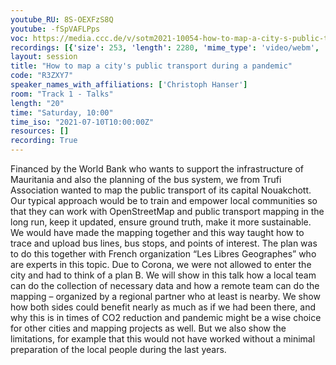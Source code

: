 ```yaml
---
youtube_RU: 8S-OEXFzS8Q
youtube: -fSpVAFLPps
voc: https://media.ccc.de/v/sotm2021-10054-how-to-map-a-city-s-public-transport-during-a-pandemic
recordings: [{'size': 253, 'length': 2280, 'mime_type': 'video/webm', 'language': 'eng-rus', 'filename': 'sotm2021-10054-eng-rus-How_to_map_a_citys_public_transport_during_a_pandemic_webm-hd.webm', 'state': 'new', 'folder': 'webm-hd', 'high_quality': True, 'width': 1920, 'height': 1080, 'updated_at': '2021-10-30T18:19:20.597+02:00', 'recording_url': 'https://cdn.media.ccc.de/events/sotm/2021/webm-hd/sotm2021-10054-eng-rus-How_to_map_a_citys_public_transport_during_a_pandemic_webm-hd.webm', 'url': 'https://api.media.ccc.de/public/recordings/55447', 'event_url': 'https://api.media.ccc.de/public/events/4c68c1c3-c0cb-5da4-a7cc-fc9bd82da533', 'conference_url': 'https://api.media.ccc.de/public/conferences/sotm2021'}, {'size': 112, 'length': 2280, 'mime_type': 'video/mp4', 'language': 'eng-rus', 'filename': 'sotm2021-10054-eng-rus-How_to_map_a_citys_public_transport_during_a_pandemic_sd.mp4', 'state': 'new', 'folder': 'h264-sd', 'high_quality': False, 'width': 720, 'height': 576, 'updated_at': '2021-10-30T17:27:37.624+02:00', 'recording_url': 'https://cdn.media.ccc.de/events/sotm/2021/h264-sd/sotm2021-10054-eng-rus-How_to_map_a_citys_public_transport_during_a_pandemic_sd.mp4', 'url': 'https://api.media.ccc.de/public/recordings/55443', 'event_url': 'https://api.media.ccc.de/public/events/4c68c1c3-c0cb-5da4-a7cc-fc9bd82da533', 'conference_url': 'https://api.media.ccc.de/public/conferences/sotm2021'}, {'size': 34, 'length': 2280, 'mime_type': 'audio/mpeg', 'language': 'eng', 'filename': 'sotm2021-10054-eng-How_to_map_a_citys_public_transport_during_a_pandemic_mp3.mp3', 'state': 'new', 'folder': 'mp3', 'high_quality': False, 'width': 0, 'height': 0, 'updated_at': '2021-10-30T17:15:31.278+02:00', 'recording_url': 'https://cdn.media.ccc.de/events/sotm/2021/mp3/sotm2021-10054-eng-How_to_map_a_citys_public_transport_during_a_pandemic_mp3.mp3', 'url': 'https://api.media.ccc.de/public/recordings/55441', 'event_url': 'https://api.media.ccc.de/public/events/4c68c1c3-c0cb-5da4-a7cc-fc9bd82da533', 'conference_url': 'https://api.media.ccc.de/public/conferences/sotm2021'}, {'size': 140, 'length': 2280, 'mime_type': 'video/webm', 'language': 'eng-rus', 'filename': 'sotm2021-10054-eng-rus-How_to_map_a_citys_public_transport_during_a_pandemic_webm-sd.webm', 'state': 'new', 'folder': 'webm-sd', 'high_quality': False, 'width': 720, 'height': 576, 'updated_at': '2021-10-30T17:14:34.745+02:00', 'recording_url': 'https://cdn.media.ccc.de/events/sotm/2021/webm-sd/sotm2021-10054-eng-rus-How_to_map_a_citys_public_transport_during_a_pandemic_webm-sd.webm', 'url': 'https://api.media.ccc.de/public/recordings/55440', 'event_url': 'https://api.media.ccc.de/public/events/4c68c1c3-c0cb-5da4-a7cc-fc9bd82da533', 'conference_url': 'https://api.media.ccc.de/public/conferences/sotm2021'}, {'size': 238, 'length': 2280, 'mime_type': 'video/mp4', 'language': 'eng-rus', 'filename': 'sotm2021-10054-eng-rus-How_to_map_a_citys_public_transport_during_a_pandemic_hd.mp4', 'state': 'new', 'folder': 'h264-hd', 'high_quality': True, 'width': 1920, 'height': 1080, 'updated_at': '2021-10-30T16:19:29.599+02:00', 'recording_url': 'https://cdn.media.ccc.de/events/sotm/2021/h264-hd/sotm2021-10054-eng-rus-How_to_map_a_citys_public_transport_during_a_pandemic_hd.mp4', 'url': 'https://api.media.ccc.de/public/recordings/55435', 'event_url': 'https://api.media.ccc.de/public/events/4c68c1c3-c0cb-5da4-a7cc-fc9bd82da533', 'conference_url': 'https://api.media.ccc.de/public/conferences/sotm2021'}, {'size': 203, 'length': 2280, 'mime_type': 'video/mp4', 'language': 'rus', 'filename': 'sotm2021-10054-rus-How_to_map_a_citys_public_transport_during_a_pandemic.mp4', 'state': 'new', 'folder': 'h264-hd', 'high_quality': True, 'width': 1920, 'height': 1080, 'updated_at': '2021-10-30T16:19:20.456+02:00', 'recording_url': 'https://cdn.media.ccc.de/events/sotm/2021/h264-hd/sotm2021-10054-rus-How_to_map_a_citys_public_transport_during_a_pandemic.mp4', 'url': 'https://api.media.ccc.de/public/recordings/55434', 'event_url': 'https://api.media.ccc.de/public/events/4c68c1c3-c0cb-5da4-a7cc-fc9bd82da533', 'conference_url': 'https://api.media.ccc.de/public/conferences/sotm2021'}, {'size': 203, 'length': 2280, 'mime_type': 'video/mp4', 'language': 'eng', 'filename': 'sotm2021-10054-eng-How_to_map_a_citys_public_transport_during_a_pandemic.mp4', 'state': 'new', 'folder': 'h264-hd', 'high_quality': True, 'width': 1920, 'height': 1080, 'updated_at': '2021-10-30T16:19:11.996+02:00', 'recording_url': 'https://cdn.media.ccc.de/events/sotm/2021/h264-hd/sotm2021-10054-eng-How_to_map_a_citys_public_transport_during_a_pandemic.mp4', 'url': 'https://api.media.ccc.de/public/recordings/55433', 'event_url': 'https://api.media.ccc.de/public/events/4c68c1c3-c0cb-5da4-a7cc-fc9bd82da533', 'conference_url': 'https://api.media.ccc.de/public/conferences/sotm2021'}]
layout: session
title: "How to map a city's public transport during a pandemic"
code: "R3ZXY7"
speaker_names_with_affiliations: ['Christoph Hanser']
room: "Track 1 - Talks"
length: "20"
time: "Saturday, 10:00"
time_iso: "2021-07-10T10:00:00Z"
resources: []
recording: True
---
```

Financed by the World Bank who wants to support the infrastructure of Mauritania and also the planning of the bus system, we from Trufi Association wanted to map the public transport of its capital Nouakchott. Our typical approach would be to train and empower local communities so that they can work with OpenStreetMap and public transport mapping in the long run, keep it updated, ensure ground truth, make it more sustainable. We would have made the mapping together and this way taught how to trace and upload bus lines, bus stops, and points of interest. The plan was to do this together with French organization “Les Libres Geographes” who are experts in this topic. Due to Corona, we were not allowed to enter the city and had to think of a plan B. We will show in this talk how a local team can do the collection of necessary data and how a remote team can do the mapping – organized by a regional partner who at least is nearby. We show how both sides could benefit nearly as much as if we had been there, and why this is in times of CO2 reduction and pandemic might be a wise choice for other cities and mapping projects as well. But we also show the limitations, for example that this would not have worked without a minimal preparation of the local people during the last years.
